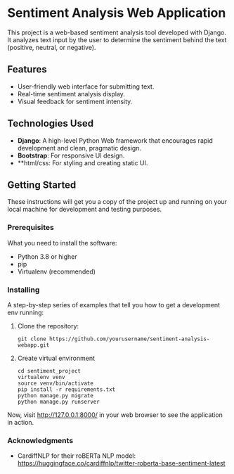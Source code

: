 # Sentiment Analysis Web Application

This project is a web-based sentiment analysis tool developed with Django. It analyzes text input by the user to determine the sentiment behind the text (positive, neutral, or negative).

## Features

- User-friendly web interface for submitting text.
- Real-time sentiment analysis display.
- Visual feedback for sentiment intensity.

## Technologies Used

- **Django**: A high-level Python Web framework that encourages rapid development and clean, pragmatic design.
- **Bootstrap**: For responsive UI design.
- **html/css: For styling and creating static UI.
## Getting Started

These instructions will get you a copy of the project up and running on your local machine for development and testing purposes.

### Prerequisites

What you need to install the software:

- Python 3.8 or higher
- pip
- Virtualenv (recommended)

### Installing

A step-by-step series of examples that tell you how to get a development env running:

1. Clone the repository:
   
   ```
   git clone https://github.com/yourusername/sentiment-analysis-webapp.git
   ```
3. Create virtual environment
    ```
    cd sentiment_project
    virtualenv venv
    source venv/bin/activate
    pip install -r requirements.txt
    python manage.py migrate
    python manage.py runserver
    ```
Now, visit http://127.0.0.1:8000/ in your web browser to see the application in action.

### Acknowledgments
- CardiffNLP for their roBERTa NLP model: https://huggingface.co/cardiffnlp/twitter-roberta-base-sentiment-latest


